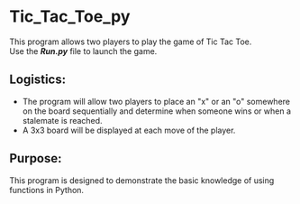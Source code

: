 # Tic_Tac_Toe_py
This program allows two players to play the game of Tic Tac Toe. <br>
Use the ***Run.py*** file to launch the game.
## Logistics:
- The program will allow two players to place an "x" or an "o" somewhere on the board sequentially and determine when someone wins or when a stalemate is reached.
- A 3x3 board will be displayed at each move of the player.

## Purpose:
This program is designed to demonstrate the basic knowledge of using functions in Python.
